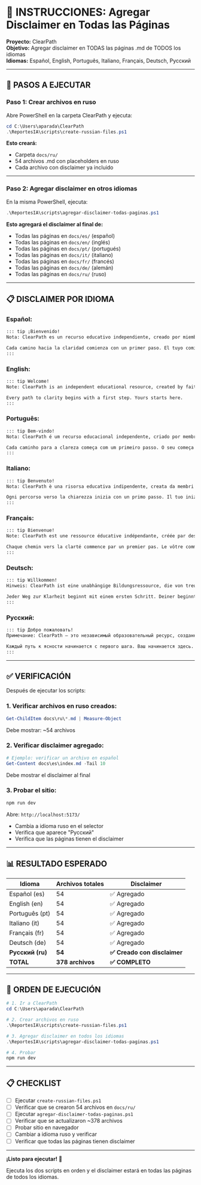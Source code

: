 # 📝 INSTRUCCIONES: Agregar Disclaimer en Todas las Páginas

**Proyecto:** ClearPath  
**Objetivo:** Agregar disclaimer en TODAS las páginas .md de TODOS los idiomas  
**Idiomas:** Español, English, Português, Italiano, Français, Deutsch, Русский

---

## 🚀 PASOS A EJECUTAR

### **Paso 1: Crear archivos en ruso**

Abre PowerShell en la carpeta ClearPath y ejecuta:

```powershell
cd C:\Users\aparada\ClearPath
.\ReportesIA\scripts\create-russian-files.ps1
```

**Esto creará:**
- Carpeta `docs/ru/`
- 54 archivos .md con placeholders en ruso
- Cada archivo con disclaimer ya incluido

---

### **Paso 2: Agregar disclaimer en otros idiomas**

En la misma PowerShell, ejecuta:

```powershell
.\ReportesIA\scripts\agregar-disclaimer-todas-paginas.ps1
```

**Esto agregará el disclaimer al final de:**
- Todas las páginas en `docs/es/` (español)
- Todas las páginas en `docs/en/` (inglés)
- Todas las páginas en `docs/pt/` (portugués)
- Todas las páginas en `docs/it/` (italiano)
- Todas las páginas en `docs/fr/` (francés)
- Todas las páginas en `docs/de/` (alemán)
- Todas las páginas en `docs/ru/` (ruso)

---

## 📋 DISCLAIMER POR IDIOMA

### **Español:**
```markdown
::: tip ¡Bienvenido!
Nota: ClearPath es un recurso educativo independiente, creado por miembros fieles para apoyar a líderes, familias y profesionales. No está afiliado ni oficialmente respaldado por La Iglesia de Jesucristo de los Santos de los Últimos Días.

Cada camino hacia la claridad comienza con un primer paso. El tuyo comienza aquí.
:::
```

### **English:**
```markdown
::: tip Welcome!
Note: ClearPath is an independent educational resource, created by faithful members to support leaders, families, and professionals. It is not affiliated with or officially endorsed by The Church of Jesus Christ of Latter-day Saints.

Every path to clarity begins with a first step. Yours starts here.
:::
```

### **Português:**
```markdown
::: tip Bem-vindo!
Nota: ClearPath é um recurso educacional independente, criado por membros fiéis para apoiar líderes, famílias e profissionais. Não é afiliado nem oficialmente endossado pela Igreja de Jesus Cristo dos Santos dos Últimos Dias.

Cada caminho para a clareza começa com um primeiro passo. O seu começa aqui.
:::
```

### **Italiano:**
```markdown
::: tip Benvenuto!
Nota: ClearPath è una risorsa educativa indipendente, creata da membri fedeli per supportare leader, famiglie e professionisti. Non è affiliata né ufficialmente approvata dalla Chiesa di Gesù Cristo dei Santi degli Ultimi Giorni.

Ogni percorso verso la chiarezza inizia con un primo passo. Il tuo inizia qui.
:::
```

### **Français:**
```markdown
::: tip Bienvenue!
Note: ClearPath est une ressource éducative indépendante, créée par des membres fidèles pour soutenir les dirigeants, les familles et les professionnels. Elle n'est pas affiliée ni officiellement approuvée par l'Église de Jésus-Christ des Saints des Derniers Jours.

Chaque chemin vers la clarté commence par un premier pas. Le vôtre commence ici.
:::
```

### **Deutsch:**
```markdown
::: tip Willkommen!
Hinweis: ClearPath ist eine unabhängige Bildungsressource, die von treuen Mitgliedern erstellt wurde, um Führungskräfte, Familien und Fachleute zu unterstützen. Sie ist nicht mit der Kirche Jesu Christi der Heiligen der Letzten Tage verbunden oder wird von dieser offiziell unterstützt.

Jeder Weg zur Klarheit beginnt mit einem ersten Schritt. Deiner beginnt hier.
:::
```

### **Русский:**
```markdown
::: tip Добро пожаловать!
Примечание: ClearPath — это независимый образовательный ресурс, созданный верными членами для поддержки руководителей, семей и профессионалов. Он не связан и официально не одобрен Церковью Иисуса Христа Святых последних дней.

Каждый путь к ясности начинается с первого шага. Ваш начинается здесь.
:::
```

---

## ✅ VERIFICACIÓN

Después de ejecutar los scripts:

### **1. Verificar archivos en ruso creados:**
```powershell
Get-ChildItem docs\ru\*.md | Measure-Object
```
Debe mostrar: ~54 archivos

### **2. Verificar disclaimer agregado:**
```powershell
# Ejemplo: verificar un archivo en español
Get-Content docs\es\index.md -Tail 10
```
Debe mostrar el disclaimer al final

### **3. Probar el sitio:**
```powershell
npm run dev
```
Abre: `http://localhost:5173/`
- Cambia a idioma ruso en el selector
- Verifica que aparece "Русский"
- Verifica que las páginas tienen el disclaimer

---

## 📊 RESULTADO ESPERADO

| Idioma | Archivos totales | Disclaimer |
|--------|------------------|------------|
| Español (es) | 54 | ✅ Agregado |
| English (en) | 54 | ✅ Agregado |
| Português (pt) | 54 | ✅ Agregado |
| Italiano (it) | 54 | ✅ Agregado |
| Français (fr) | 54 | ✅ Agregado |
| Deutsch (de) | 54 | ✅ Agregado |
| **Русский (ru)** | **54** | **✅ Creado con disclaimer** |
| **TOTAL** | **378 archivos** | **✅ COMPLETO** |

---

## 🎯 ORDEN DE EJECUCIÓN

```powershell
# 1. Ir a ClearPath
cd C:\Users\aparada\ClearPath

# 2. Crear archivos en ruso
.\ReportesIA\scripts\create-russian-files.ps1

# 3. Agregar disclaimer en todos los idiomas
.\ReportesIA\scripts\agregar-disclaimer-todas-paginas.ps1

# 4. Probar
npm run dev
```

---

## 📋 CHECKLIST

- [ ] Ejecutar `create-russian-files.ps1`
- [ ] Verificar que se crearon 54 archivos en `docs/ru/`
- [ ] Ejecutar `agregar-disclaimer-todas-paginas.ps1`
- [ ] Verificar que se actualizaron ~378 archivos
- [ ] Probar sitio en navegador
- [ ] Cambiar a idioma ruso y verificar
- [ ] Verificar que todas las páginas tienen disclaimer

---

**¡Listo para ejecutar!** 🚀

Ejecuta los dos scripts en orden y el disclaimer estará en todas las páginas de todos los idiomas.

